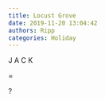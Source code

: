 ```yaml
---
title: Locust Grove
date: 2019-11-20 13:04:42
authors: Ripp
categories: Holiday
---
```


 J A C K

=

?